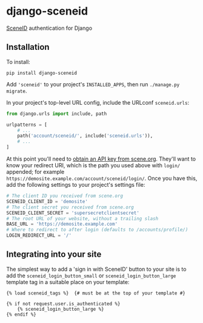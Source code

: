 django-sceneid
==============

[SceneID](https://id.scene.org/) authentication for Django

Installation
------------

To install:

```shell
pip install django-sceneid
```

Add `'sceneid'` to your project's `INSTALLED_APPS`, then run `./manage.py migrate`.

In your project's top-level URL config, include the URLconf `sceneid.urls`:

```python
from django.urls import include, path

urlpatterns = [
    # ...
    path('account/sceneid/', include('sceneid.urls')),
    # ...
]
```

At this point you'll need to [obtain an API key from scene.org](https://id.scene.org/docs/#api-keys). They'll want to know your redirect URI, which is the path you used above with `login/` appended; for example `https://demosite.example.com/account/sceneid/login/`. Once you have this, add the following settings to your project's settings file:

```python
# The client ID you received from scene.org
SCENEID_CLIENT_ID = 'demosite'
# The client secret you received from scene.org
SCENEID_CLIENT_SECRET = 'supersecretclientsecret'
# The root URL of your website, without a trailing slash
BASE_URL = 'https://demosite.example.com'
# Where to redirect to after login (defaults to /accounts/profile/)
LOGIN_REDIRECT_URL = '/'
```

Integrating into your site
--------------------------

The simplest way to add a 'sign in with SceneID' button to your site is to add the `sceneid_login_button_small` or `sceneid_login_button_large` template tag in a suitable place on your template:

```html+django
{% load sceneid_tags %}  {# must be at the top of your template #}

{% if not request.user.is_authenticated %}
    {% sceneid_login_button_large %}
{% endif %}
```

